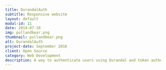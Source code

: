 ```yaml
---
title: DurandalAuth
subtitle: Responsive website
layout: default
modal-id: 11
date: 2014-07-18
img: pullandbear.png
thumbnail: pullandbear.png
alt: DurandalAuth
project-date: September 2016
client: Open Source
category: Web Development
description: A way to authenticate users using Durandal and token authentication with the new ASP.NET Identity membership. The project include a lot of features as Authentication and authorization using ASP.NET Identity 2 system and token authentication, client Authorization, Model validation, UnitOfWork and Repository patterns both client and server, BreezeJS for data management, HTML5 pushState and  optional SEO using AzureCrawler among others
---
```

